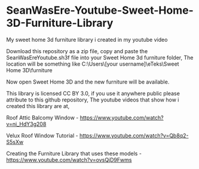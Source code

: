 # SeanWasEre-Youtube-Sweet-Home-3D-Furniture-Library
My sweet home 3d furniture library i created in my youtube video

Download this repository as a zip file,
copy and paste the SeanWasEreYoutube.sh3f file into your Sweet Home 3d furniture folder,
The location will be something like
C:\Users\\[your username]\eTeks\Sweet Home 3D\furniture

Now open Sweet Home 3D and the new furniture will be available.

This library is licensed CC BY 3.0,
if you use it anywhere public please attribute to this github repository, 
The youtube videos that show how i created this library are at,

Roof Attic Balcomy Window - https://www.youtube.com/watch?v=ni_HdY3g208

Velux Roof Window Tutorial - https://www.youtube.com/watch?v=Qb8q2-S5sXw

Creating the Furniture Library that uses these models - https://www.youtube.com/watch?v=ovsQjD9Fwms





